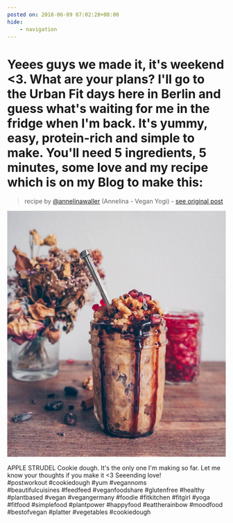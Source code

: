 ```yaml
---
posted on: 2018-06-09 07:02:28+00:00
hide:
    - navigation
---
```


# Yeees guys we made it, it's weekend <3. What are your plans? I'll go to the Urban Fit days here in Berlin and guess what's waiting for me in the fridge when I'm back. It's yummy, easy, protein-rich and simple to make. You'll need 5 ingredients, 5 minutes, some love and my recipe which is on my Blog to make this:  

> recipe by [@annelinawaller](https://www.instagram.com/annelinawaller/) 
(Annelina - Vegan Yogi) - [see original post](https://instagram.com/p/Bjy3jJTDf-y)

![](../img/annelinawaller_09-06-2018_0706.png)

APPLE STRUDEL Cookie dough. It's the only one I'm making so far. Let me know your thoughts if you make it <3 Seeending love!   
\#postworkout \#cookiedough \#yum \#vegannoms   
\#beautifulcuisines \#feedfeed \#veganfoodshare \#glutenfree \#healthy \#plantbased \#vegan \#vegangermany \#foodie \#fitkitchen \#fitgirl \#yoga \#fitfood \#simplefood \#plantpower \#happyfood \#eattherainbow \#moodfood \#bestofvegan \#platter \#vegetables \#cookiedough   